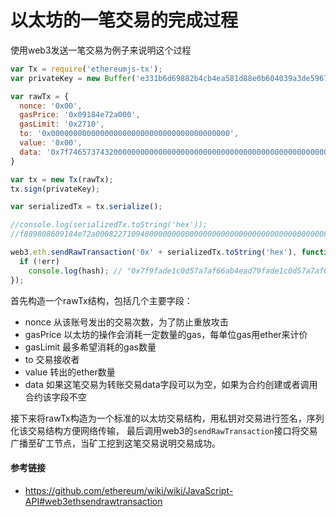 # 以太坊的一笔交易的完成过程

使用web3发送一笔交易为例子来说明这个过程

```javascript
var Tx = require('ethereumjs-tx');
var privateKey = new Buffer('e331b6d69882b4cb4ea581d88e0b604039a3de5967688d3dcffdd2270c0fd109', 'hex')

var rawTx = {
  nonce: '0x00',
  gasPrice: '0x09184e72a000', 
  gasLimit: '0x2710',
  to: '0x0000000000000000000000000000000000000000', 
  value: '0x00', 
  data: '0x7f7465737432000000000000000000000000000000000000000000000000000000600057'
}

var tx = new Tx(rawTx);
tx.sign(privateKey);

var serializedTx = tx.serialize();

//console.log(serializedTx.toString('hex'));
//f889808609184e72a00082271094000000000000000000000000000000000000000080a47f74657374320000000000000000000000000000000000000000000000000000006000571ca08a8bbf888cfa37bbf0bb965423625641fc956967b81d12e23709cead01446075a01ce999b56a8a88504be365442ea61239198e23d1fce7d00fcfc5cd3b44b7215f

web3.eth.sendRawTransaction('0x' + serializedTx.toString('hex'), function(err, hash) {
  if (!err)
    console.log(hash); // "0x7f9fade1c0d57a7af66ab4ead79fade1c0d57a7af66ab4ead7c2c2eb7b11a91385"
});
```

首先构造一个rawTx结构，包括几个主要字段：

* nonce 从该账号发出的交易次数，为了防止重放攻击
* gasPrice 以太坊的操作会消耗一定数量的gas，每单位gas用ether来计价
* gasLimit 最多希望消耗的gas数量
* to 交易接收者
* value 转出的ether数量
* data 如果这笔交易为转账交易data字段可以为空，如果为合约创建或者调用合约该字段不空

接下来将rawTx构造为一个标准的以太坊交易结构，用私钥对交易进行签名，序列化该交易结构方便网络传输，
最后调用web3的`sendRawTransaction`接口将交易广播至矿工节点，当矿工挖到这笔交易说明交易成功。

#### 参考链接

* https://github.com/ethereum/wiki/wiki/JavaScript-API#web3ethsendrawtransaction